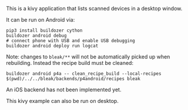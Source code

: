 This is a kivy application that lists scanned devices in a desktop window.

It can be run on Android via:

    pip3 install buildozer cython
    buildozer android debug
    # connect phone with USB and enable USB debugging
    buildozer android deploy run logcat

Note: changes to `bleak/**` will not be automatically picked up when rebuilding.
Instead the recipe build must be cleaned:

    buildozer android p4a -- clean_recipe_build --local-recipes $(pwd)/../../bleak/backends/p4android/recipes bleak

An iOS backend has not been implemented yet.

This kivy example can also be run on desktop.
